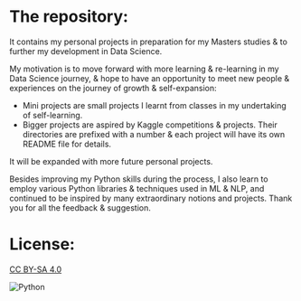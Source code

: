 # The repository:

It contains my personal projects in preparation for my Masters studies & to further my development in Data Science.

My motivation is to move forward with more learning & re-learning in my Data Science journey, & hope to have an opportunity to meet new people & experiences on the journey of growth & self-expansion:
- Mini projects are small projects I learnt from classes in my undertaking of self-learning.
- Bigger projects are aspired by Kaggle competitions & projects. Their directories are prefixed with a number & each project will have its own README file for details.

It will be expanded with more future personal projects.

Besides improving my Python skills during the process, I also learn to employ various Python libraries & techniques used in ML & NLP, and continued to be inspired by many extraordinary notions and projects. Thank you for all the feedback & suggestion.

# License:
[CC BY-SA 4.0](https://creativecommons.org/licenses/by-sa/4.0/)

![Python](https://img.shields.io/badge/python-3670A0?style=for-the-badge&logo=python&logoColor=ffdd54)






